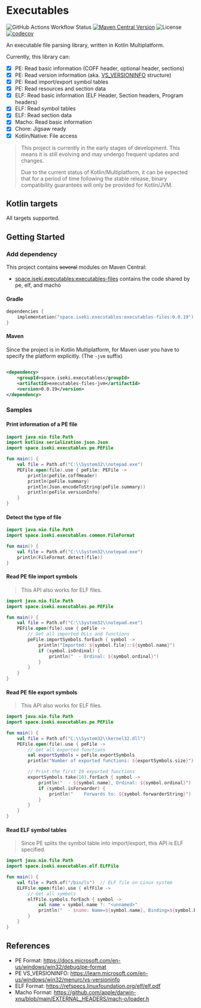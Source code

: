# Executables

![GitHub Actions Workflow Status](https://img.shields.io/github/actions/workflow/status/iseki0/Executables/build.yml)
[![Maven Central Version](https://img.shields.io/maven-central/v/space.iseki.executables/executables-all)](https://central.sonatype.com/artifact/space.iseki.executables/executables-files)
![License](https://img.shields.io/github/license/iseki0/Executables)
[![codecov](https://codecov.io/gh/iseki0/Executables/graph/badge.svg?token=WYG654BF18)](https://codecov.io/gh/iseki0/Executables)

An executable file parsing library, written in Kotlin Multiplatform.

Currently, this library can:

- [x] PE: Read basic information (COFF header, optional header, sections)
- [x] PE: Read version information (aka. [VS_VERSIONINFO] structure)
- [x] PE: Read import/export symbol tables
- [x] PE: Read resources and section data
- [x] ELF: Read basic information (ELF Header, Section headers, Program headers)
- [x] ELF: Read symbol tables
- [x] ELF: Read section data
- [x] Macho: Read basic information
- [x] Chore: Jigsaw ready
- [x] Kotlin/Native: File access

> This project is currently in the early stages of development. This means it is still evolving and may undergo frequent
> updates and changes.
>
> Due to the current status of Kotlin/Multiplatform, it can be expected that for a period of time following the stable
> release, binary compatibility guarantees will only be provided for Kotlin/JVM.

## Kotlin targets

All targets supported.

## Getting Started

### Add dependency

This project contains ~~several~~ modules on Maven Central:

- [space.iseki.executables:executables-files] contains the code shared by pe, elf, and macho

#### Gradle

```kotlin
dependencies {
    implementation("space.iseki.executables:executables-files:0.0.19")
}
```

#### Maven

Since the project is in Kotlin Multiplatform, for Maven user you have to specify the platform explicitly.
(The `-jvm` suffix)

```xml

<dependency>
    <groupId>space.iseki.executables</groupId>
    <artifactId>executables-files-jvm</artifactId>
    <version>0.0.19</version>
</dependency>
```

### Samples

#### Print information of a PE file

```kotlin
import java.nio.file.Path
import kotlinx.serialization.json.Json
import space.iseki.executables.pe.PEFile

fun main() {
    val file = Path.of("C:\\System32\\notepad.exe")
    PEFile.open(file).use { peFile: PEFile ->
        println(peFile.coffHeader)
        println(peFile.summary)
        println(Json.encodeToString(peFile.summary))
        println(peFile.versionInfo)
    }
}
```

#### Detect the type of file

```kotlin
import java.nio.file.Path
import space.iseki.executables.common.FileFormat

fun main() {
    val file = Path.of("C:\\System32\\notepad.exe")
    println(FileFormat.detect(file))
}
```

#### Read PE file import symbols

> This API also works for ELF files.

```kotlin
import java.nio.file.Path
import space.iseki.executables.pe.PEFile

fun main() {
    val file = Path.of("C:\\System32\\notepad.exe")
    PEFile.open(file).use { peFile ->
        // Get all imported DLLs and functions
        peFile.importSymbols.forEach { symbol ->
            println("Imported: ${symbol.file}::${symbol.name}")
            if (symbol.isOrdinal) {
                println("  - Ordinal: ${symbol.ordinal}")
            }
        }
    }
}
```

#### Read PE file export symbols

> This API also works for ELF files.

```kotlin
import java.nio.file.Path
import space.iseki.executables.pe.PEFile

fun main() {
    val file = Path.of("C:\\System32\\kernel32.dll")
    PEFile.open(file).use { peFile ->
        // Get all exported functions
        val exportSymbols = peFile.exportSymbols
        println("Number of exported functions: ${exportSymbols.size}")

        // Print the first 10 exported functions
        exportSymbols.take(10).forEach { symbol ->
            println("  - ${symbol.name}, Ordinal: ${symbol.ordinal}")
            if (symbol.isForwarder) {
                println("    Forwards to: ${symbol.forwarderString}")
            }
        }
    }
}
```

#### Read ELF symbol tables

> Since PE splits the symbol table into import/export, this API is ELF specified.

```kotlin
import java.nio.file.Path
import space.iseki.executables.elf.ELFFile

fun main() {
    val file = Path.of("/bin/ls")  // ELF file on Linux system
    ELFFile.open(file).use { elfFile ->
        // Get all symbols
        elfFile.symbols.forEach { symbol ->
            val name = symbol.name ?: "<unnamed>"
            println("  - $name: Name=${symbol.name}, Binding=${symbol.binding}")
        }
    }
}
```

## References

- PE Format: https://docs.microsoft.com/en-us/windows/win32/debug/pe-format
- PE VS_VERSIONINFO: https://learn.microsoft.com/en-us/windows/win32/menurc/vs-versioninfo
- ELF Format: https://refspecs.linuxfoundation.org/elf/elf.pdf
- Macho Format: https://github.com/apple/darwin-xnu/blob/main/EXTERNAL_HEADERS/mach-o/loader.h

[VS_VERSIONINFO]: https://learn.microsoft.com/en-us/windows/win32/menurc/vs-versioninfo

[space.iseki.executables:executables-files]: https://central.sonatype.com/artifact/space.iseki.executables/executables-files
